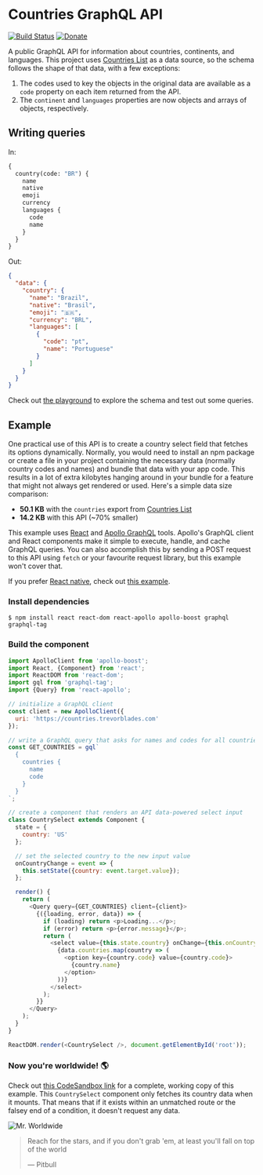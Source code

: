 # Countries GraphQL API

[![Build Status](https://travis-ci.com/trevorblades/countries.svg?branch=master)](https://travis-ci.com/trevorblades/countries)
[![Donate](https://img.shields.io/beerpay/trevorblades/countries.svg)](https://beerpay.io/trevorblades/countries)


A public GraphQL API for information about countries, continents, and languages. This project uses [Countries List](https://annexare.github.io/Countries/) as a data source, so the schema follows the shape of that data, with a few exceptions:

1. The codes used to key the objects in the original data are available as a `code` property on each item returned from the API.
2. The `continent` and `languages` properties are now objects and arrays of objects, respectively.

## Writing queries

In:

```graphql
{
  country(code: "BR") {
    name
    native
    emoji
    currency
    languages {
      code
      name
    }
  }
}
```

Out:

```json
{
  "data": {
    "country": {
      "name": "Brazil",
      "native": "Brasil",
      "emoji": "🇧🇷",
      "currency": "BRL",
      "languages": [
        {
          "code": "pt",
          "name": "Portuguese"
        }
      ]
    }
  }
}
```

Check out [the playground](https://countries.trevorblades.com) to explore the schema and test out some queries.

## Example

One practical use of this API is to create a country select field that fetches its options dynamically. Normally, you would need to install an npm package or create a file in your project containing the necessary data (normally country codes and names) and bundle that data with your app code. This results in a lot of extra kilobytes hanging around in your bundle for a feature that might not always get rendered or used. Here's a simple data size comparison:

- **50.1 KB** with the `countries` export from [Countries List](https://annexare.github.io/Countries/)
- **14.2 KB** with this API (~70% smaller)

This example uses [React](https://reactjs.org/) and [Apollo GraphQL](https://apollographql.com) tools. Apollo's GraphQL client and React components make it simple to execute, handle, and cache GraphQL queries. You can also accomplish this by sending a POST request to this API using `fetch` or your favourite request library, but this example won't cover that.

If you prefer [React native](https://facebook.github.io/react-native/), check out [this example](https://github.com/muhzi4u/country-directory-app).

### Install dependencies

```shell
$ npm install react react-dom react-apollo apollo-boost graphql graphql-tag
```

### Build the component

```js
import ApolloClient from 'apollo-boost';
import React, {Component} from 'react';
import ReactDOM from 'react-dom';
import gql from 'graphql-tag';
import {Query} from 'react-apollo';

// initialize a GraphQL client
const client = new ApolloClient({
  uri: 'https://countries.trevorblades.com'
});

// write a GraphQL query that asks for names and codes for all countries
const GET_COUNTRIES = gql`
  {
    countries {
      name
      code
    }
  }
`;

// create a component that renders an API data-powered select input
class CountrySelect extends Component {
  state = {
    country: 'US'
  };

  // set the selected country to the new input value
  onCountryChange = event => {
    this.setState({country: event.target.value});
  };

  render() {
    return (
      <Query query={GET_COUNTRIES} client={client}>
        {({loading, error, data}) => {
          if (loading) return <p>Loading...</p>;
          if (error) return <p>{error.message}</p>;
          return (
            <select value={this.state.country} onChange={this.onCountryChange}>
              {data.countries.map(country => (
                <option key={country.code} value={country.code}>
                  {country.name}
                </option>
              ))}
            </select>
          );
        }}
      </Query>
    );
  }
}

ReactDOM.render(<CountrySelect />, document.getElementById('root'));
```

### Now you're worldwide! 🌎

Check out [this CodeSandbox link](https://codesandbox.io/s/913llyjylo) for a complete, working copy of this example. This `CountrySelect` component only fetches its country data when it mounts. That means that if it exists within an unmatched route or the falsey end of a condition, it doesn't request any data.

![Mr. Worldwide](https://raw.githubusercontent.com/trevorblades/countries/master/mr-worldwide.jpg)

> Reach for the stars, and if you don't grab 'em, at least you'll fall on top of the world
>
> &mdash; Pitbull
